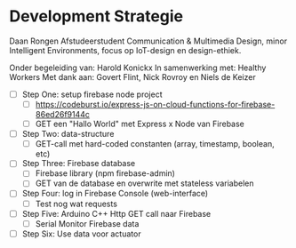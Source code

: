 # Development Strategie

Daan Rongen
Afstudeerstudent Communication & Multimedia Design,
minor Intelligent Environments, focus op IoT-design en design-ethiek.

Onder begeleiding van: Harold Konickx
In samenwerking met: Healthy Workers
Met dank aan: Govert Flint, Nick Rovroy en Niels de Keizer

- [ ] Step One: setup firebase node project
	- [ ] https://codeburst.io/express-js-on-cloud-functions-for-firebase-86ed26f9144c
	- [ ] GET een "Hallo World" met Express x Node van Firebase
- [ ] Step Two: data-structure
	- [ ] GET-call met hard-coded constanten (array, timestamp, boolean, etc)
- [ ] Step Three: Firebase database
	- [ ] Firebase library (npm firebase-admin)
	- [ ] GET van de database en overwrite met stateless variabelen
- [ ] Step Four: log in Firebase Console (web-interface)
	- [ ] Test nog wat requests
- [ ] Step Five: Arduino C++ Http GET call naar Firebase
	- [ ] Serial Monitor Firebase data
- [ ] Step Six: Use data voor actuator
